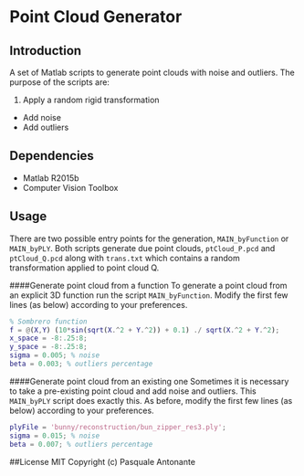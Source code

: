# Point Cloud Generator

## Introduction
A set of Matlab scripts to generate point clouds with noise and outliers. The purpose of the scripts are:

1. Apply a random rigid transformation
* Add noise
* Add outliers

## Dependencies

* Matlab R2015b
* Computer Vision Toolbox

## Usage

There are two possible entry points for the generation, `MAIN_byFunction` or `MAIN_byPLY`. Both scripts generate due point clouds, `ptCloud_P.pcd` and `ptCloud_Q.pcd` along with `trans.txt` which contains a random transformation applied to point cloud Q.

####Generate point cloud from a function
To generate a point cloud from an explicit 3D function run the script `MAIN_byFunction`. Modify the first few lines (as below) according to your preferences.

```matlab
% Sombrero function
f = @(X,Y) (10*sin(sqrt(X.^2 + Y.^2)) + 0.1) ./ sqrt(X.^2 + Y.^2);
x_space = -8:.25:8;
y_space = -8:.25:8;
sigma = 0.005; % noise
beta = 0.003; % outliers percentage
```

####Generate point cloud from an existing one
Sometimes it is necessary to take a pre-existing point cloud and add noise and outliers. This `MAIN_byPLY` script does exactly this.  As before, modify the first few lines (as below) according to your preferences.

```matlab
plyFile = 'bunny/reconstruction/bun_zipper_res3.ply';
sigma = 0.015; % noise
beta = 0.007; % outliers percentage
```

##License
MIT Copyright (c) Pasquale Antonante